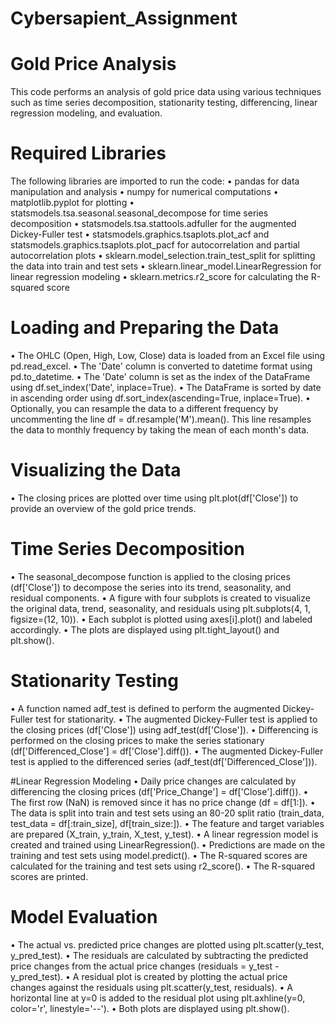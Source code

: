 # Cybersapient_Assignment
# Gold Price Analysis
This code performs an analysis of gold price data using various techniques such as time series decomposition, stationarity testing, differencing, linear regression modeling, and evaluation.

# Required Libraries
 The following libraries are imported to run the code:
•	pandas for data manipulation and analysis
•	numpy for numerical computations
•	matplotlib.pyplot for plotting
•	statsmodels.tsa.seasonal.seasonal_decompose for time series decomposition
•	statsmodels.tsa.stattools.adfuller for the augmented Dickey-Fuller test
•	statsmodels.graphics.tsaplots.plot_acf and statsmodels.graphics.tsaplots.plot_pacf for autocorrelation and partial autocorrelation plots
•	sklearn.model_selection.train_test_split for splitting the data into train and test sets
•	sklearn.linear_model.LinearRegression for linear regression modeling
•	sklearn.metrics.r2_score for calculating the R-squared score

# Loading and Preparing the Data
•	The OHLC (Open, High, Low, Close) data is loaded from an Excel file using pd.read_excel.
•	The 'Date' column is converted to datetime format using pd.to_datetime.
•	The 'Date' column is set as the index of the DataFrame using df.set_index('Date', inplace=True).
•	The DataFrame is sorted by date in ascending order using df.sort_index(ascending=True, inplace=True).
•	Optionally, you can resample the data to a different frequency by uncommenting the line df = df.resample('M').mean(). This line resamples the data to monthly frequency by taking the mean of each month's data.

# Visualizing the Data
•	The closing prices are plotted over time using plt.plot(df['Close']) to provide an overview of the gold price trends.

# Time Series Decomposition
•	The seasonal_decompose function is applied to the closing prices (df['Close']) to decompose the series into its trend, seasonality, and residual components.
•	A figure with four subplots is created to visualize the original data, trend, seasonality, and residuals using plt.subplots(4, 1, figsize=(12, 10)).
•	Each subplot is plotted using axes[i].plot() and labeled accordingly.
•	The plots are displayed using plt.tight_layout() and plt.show().

# Stationarity Testing
•	A function named adf_test is defined to perform the augmented Dickey-Fuller test for stationarity.
•	The augmented Dickey-Fuller test is applied to the closing prices (df['Close']) using adf_test(df['Close']).
•	Differencing is performed on the closing prices to make the series stationary (df['Differenced_Close'] = df['Close'].diff()).
•	The augmented Dickey-Fuller test is applied to the differenced series (adf_test(df['Differenced_Close'])).

#Linear Regression Modeling
•	Daily price changes are calculated by differencing the closing prices (df['Price_Change'] = df['Close'].diff()).
•	The first row (NaN) is removed since it has no price change (df = df[1:]).
•	The data is split into train and test sets using an 80-20 split ratio (train_data, test_data = df[:train_size], df[train_size:]).
•	The feature and target variables are prepared (X_train, y_train, X_test, y_test).
•	A linear regression model is created and trained using LinearRegression().
•	Predictions are made on the training and test sets using model.predict().
•	The R-squared scores are calculated for the training and test sets using r2_score().
•	The R-squared scores are printed.

# Model Evaluation
•	The actual vs. predicted price changes are plotted using plt.scatter(y_test, y_pred_test).
•	The residuals are calculated by subtracting the predicted price changes from the actual price changes (residuals = y_test - y_pred_test).
•	A residual plot is created by plotting the actual price changes against the residuals using plt.scatter(y_test, residuals).
•	A horizontal line at y=0 is added to the residual plot using plt.axhline(y=0, color='r', linestyle='--').
•	Both plots are displayed using plt.show().
